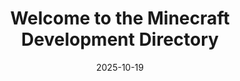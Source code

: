 ---
title: Welcome to the Minecraft Development Directory
description: The latest news and updates from the Minecraft Development Directory.
topic: blog
date: 2025-10-19
---